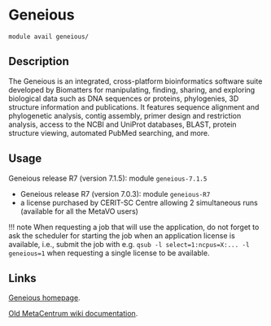 # Geneious

    module avail geneious/

## Description

The Geneious is an integrated, cross-platform bioinformatics software suite developed by Biomatters for manipulating, finding, sharing, and exploring biological data such as DNA sequences or proteins, phylogenies, 3D structure information and publications. It features sequence alignment and phylogenetic analysis, contig assembly, primer design and restriction analysis, access to the NCBI and UniProt databases, BLAST, protein structure viewing, automated PubMed searching, and more.

## Usage

Geneious release R7 (version 7.1.5): module `geneious-7.1.5`

- Geneious release R7 (version 7.0.3): module `geneious-R7`
- a license purchased by CERIT-SC Centre allowing 2 simultaneous runs (available for all the MetaVO users)

!!! note
    When requesting a job that will use the application, do not forget to ask the scheduler for starting the job when an application license is available, i.e., submit the job with e.g. `qsub -l select=1:ncpus=X:... -l geneious=1` when requesting a single license to be available.

## Links

[Geneious homepage](https://www.geneious.com/).

[Old MetaCentrum wiki documentation](https://wiki.metacentrum.cz/wiki/Geneious).
